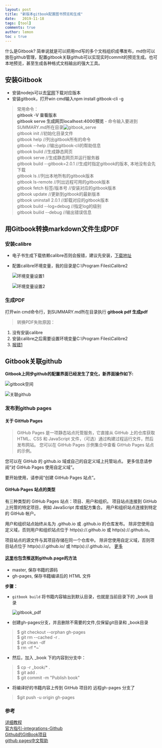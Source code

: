 ```yaml
---
layout: post
title: "新版本gitbook配置图书预览和生成"
date:   2019-11-18
tags: [tool]
comments: true
author: lemon
toc : true
---
```


什么是Gitbook? 简单说就是可以把用md写的多个文档组织成**书**发布，md你可以放在github管理，配置gitbook关联github可以实现实时commit的预览生成。也可本地预览，甚至生成各种格式文档输出的强大工具。

<!-- more -->

## 安装Gitbook
* 安装nodejs可以去[官网](http://nodejs.cn/download/)下载对应版本  
*  安装gitbook，打开win cmd输入npm install gitbook-cli -g   
> 常用命令：  
> **gitbook -V 查看版本**    
> **gitbook serve 生成网页localhost:4000预览** - 命令输入要进到SUMMARY.md所在目录![gitbook_serve](https://github.com/lemonchann/lemonchann.github.io/raw/master/images/2019-11-18-new_gitbook_tutors/gitbook_serve.png)    
> gitbook init //初始化目录文件   
> gitbook help //列出gitbook所有的命令   
> gitbook --help //输出gitbook-cli的帮助信息   
> gitbook build //生成静态网页   
> gitbook serve //生成静态网页并运行服务器  
> gitbook build --gitbook=2.0.1 //生成时指定gitbook的版本, 本地没有会先下载  
> gitbook ls //列出本地所有的gitbook版本  
> gitbook ls-remote //列出远程可用的gitbook版本  
> gitbook fetch 标签/版本号 //安装对应的gitbook版本  
> gitbook update //更新到gitbook的最新版本  
> gitbook uninstall 2.0.1 //卸载对应的gitbook版本  
> gitbook build --log=debug //指定log的级别  
> gitbook builid --debug //输出错误信息  

## 用Gitbook转换markdown文件生成PDF

### 安装calibre 
* 电子书生成下载依赖calibre否则会报错，建议先安装，[下载地址](https://calibre-ebook.com/download)
* 配置calibre环境变量，我的目录是C:\Program Files\Calibre2

  ![环境变量设置1](https://github.com/lemonchann/lemonchann.github.io/raw/master/images/2019-11-18-new_gitbook_tutors/%E7%8E%AF%E5%A2%83%E5%8F%98%E9%87%8F%E8%AE%BE%E7%BD%AE1.PNG)

  ![环境变量设置2](https://github.com/lemonchann/lemonchann.github.io/raw/master/images/2019-11-18-new_gitbook_tutors/%E7%8E%AF%E5%A2%83%E5%8F%98%E9%87%8F%E8%AE%BE%E7%BD%AE2.PNG)

### 生成PDF

打开win cmd命令行，到SUMMARY.md所在目录执行 **gitbook pdf 生成pdf**    
> 转换PDF失败原因：
1. 没有安装calibre
2. 安装calibre之后需要设置环境变量C:\Program Files\Calibre2   
3. [报错1](http://xcoding.tech/2018/08/08/hexo/%E5%A6%82%E4%BD%95%E4%BB%8E%E6%A0%B9%E6%9C%AC%E8%A7%A3%E5%86%B3hexo%E4%B8%8D%E5%85%BC%E5%AE%B9%7B%7B%7D%7D%E6%A0%87%E7%AD%BE%E9%97%AE%E9%A2%98/)

## Gitbook关联github

**Gitbook上同步github的配置界面已经发生了变化，新界面操作如下:**

![gitbook空间](https://github.com/lemonchann/lemonchann.github.io/raw/master/images/2019-11-18-new_gitbook_tutors/gitbook%E7%A9%BA%E9%97%B4.png)

![关联github](https://github.com/lemonchann/lemonchann.github.io/raw/master/images/2019-11-18-new_gitbook_tutors/%E5%85%B3%E8%81%94github.png)

### 发布到github pages
#### 关于 GitHub Pages
>GitHub Pages 是一项静态站点托管服务，它直接从 GitHub 上的仓库获取 HTML、CSS 和 JavaScript 文件，（可选）通过构建过程运行文件，然后发布网站。 您可以在 GitHub Pages 示例集合中查看 GitHub Pages 站点的示例。

您可以在 GitHub 的 github.io 域或自己的自定义域上托管站点。 更多信息请参阅“对 GitHub Pages 使用自定义域”。

要开始使用，请参阅“创建 GitHub Pages 站点”。

#### GitHub Pages 站点的类型
有三种类型的 GitHub Pages 站点：项目、用户和组织。 项目站点连接到 GitHub 上托管的特定项目，例如 JavaScript 库或配方集合。 用户和组织站点连接到特定的 GitHub 帐户。

用户和组织站点始终从名为 <user>.github.io 或 <organization>.github.io 的仓库发布。 除非您使用自定义域，否则用户和组织站点位于 http(s)://<username>.github.io 或 http(s)://<organization>.github.io。

项目站点的源文件与其项目存储在同一个仓库中。 除非您使用自定义域，否则项目站点位于 http(s)://<user>.github.io/<repository> 或 http(s)://<organization>.github.io/<repository>。
[更多](https://help.github.com/cn/github/working-with-github-pages/about-github-pages)

#### [这里](http://www.chengweiyang.cn/gitbook/github-pages/README.html)也包含推送到**github.page**的方法
- master, 保存书籍的源码
- gh-pages, 保存书籍编译后的 HTML 文件   

**步骤：**

- `gitbook build` 将书籍内容输出到默认目录，也就是当前目录下的 _book 目录

  ![gitbook_pdf](https://github.com/lemonchann/lemonchann.github.io/raw/master/images/2019-11-18-new_gitbook_tutors/gitbook_pdf.png)

- 创建gh-pages分支，并且删除不需要的文件,仅保留git目录和 _book目录
> $ git checkout --orphan gh-pages   
$ git rm --cached -r .  
$ git clean -df  
$ rm -rf *~`
- 然后，加入 _book 下的内容到分支中：
> $ cp -r _book/* .  
$ git add .  
$ git commit -m "Publish book"  
- 将编译好的书籍内容上传到 GitHub 项目的 远程gh-pages 分支了
> $git push -u origin gh-pages


### 参考
[详细教程](https://jackchan1999.github.io/2017/05/01/gitbook/GitBook%E4%BD%BF%E7%94%A8%E6%95%99%E7%A8%8B/)   
[官方指引-integrations-Github](https://docs.gitbook.com/integrations/github)   
[Github的GitBook项目](https://github.com/GitbookIO/gitbook/blob/master/docs/setup.md)  
[github pages中文帮助](https://help.github.com/cn/github/working-with-github-pages/about-github-pages)